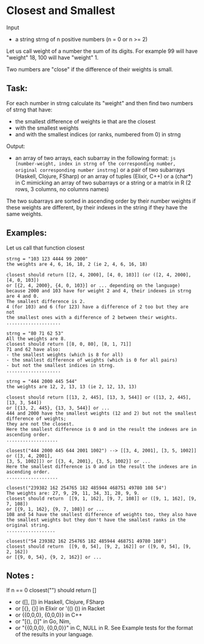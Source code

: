 # Closest and Smallest

Input
* a string strng of n positive numbers (n = 0 or n >= 2)

Let us call weight of a number the sum of its digits. For example 99 will have "weight" 18, 100 will have "weight" 1.

Two numbers are "close" if the difference of their weights is small.

## Task:
For each number in strng calculate its "weight" and then find two numbers of strng that have:
* the smallest difference of weights ie that are the closest
* with the smallest weights
* and with the smallest indices (or ranks, numbered from 0) in strng

Output:
* an array of two arrays, each subarray in the following format:
```js [number-weight, index in strng of the corresponding number, original corresponding number instrng]```
or a pair of two subarrays (Haskell, Clojure, FSharp) or an array of tuples (Elixir, C++)
or a (char*) in C mimicking an array of two subarrays or a string
or a matrix in R (2 rows, 3 columns, no columns names)

The two subarrays are sorted in ascending order by their number weights if these weights are different, by their indexes in the string if they have the same weights.

## Examples:
Let us call that function closest

```
strng = "103 123 4444 99 2000"
the weights are 4, 6, 16, 18, 2 (ie 2, 4, 6, 16, 18)

closest should return [[2, 4, 2000], [4, 0, 103]] (or ([2, 4, 2000], [4, 0, 103])
or [{2, 4, 2000}, {4, 0, 103}] or ... depending on the language)
because 2000 and 103 have for weight 2 and 4, their indexes in strng are 4 and 0.
The smallest difference is 2.
4 (for 103) and 6 (for 123) have a difference of 2 too but they are not 
the smallest ones with a difference of 2 between their weights.
....................

strng = "80 71 62 53"
All the weights are 8.
closest should return [[8, 0, 80], [8, 1, 71]]
71 and 62 have also:
- the smallest weights (which is 8 for all)
- the smallest difference of weights (which is 0 for all pairs)
- but not the smallest indices in strng.
....................

strng = "444 2000 445 544"
the weights are 12, 2, 13, 13 (ie 2, 12, 13, 13)

closest should return [[13, 2, 445], [13, 3, 544]] or ([13, 2, 445], [13, 3, 544])
or [{13, 2, 445}, {13, 3, 544}] or ...
444 and 2000 have the smallest weights (12 and 2) but not the smallest difference of weights;
they are not the closest.
Here the smallest difference is 0 and in the result the indexes are in ascending order.
...................

closest("444 2000 445 644 2001 1002") --> [[3, 4, 2001], [3, 5, 1002]] or ([3, 4, 2001], 
[3, 5, 1002]]) or [{3, 4, 2001}, {3, 5, 1002}] or ...
Here the smallest difference is 0 and in the result the indexes are in ascending order.
...................

closest("239382 162 254765 182 485944 468751 49780 108 54")
The weights are: 27, 9, 29, 11, 34, 31, 28, 9, 9.
closest should return  [[9, 1, 162], [9, 7, 108]] or ([9, 1, 162], [9, 7, 108]) 
or [{9, 1, 162}, {9, 7, 108}] or ...
108 and 54 have the smallest difference of weights too, they also have 
the smallest weights but they don't have the smallest ranks in the original string.
..................

closest("54 239382 162 254765 182 485944 468751 49780 108")
closest should return  [[9, 0, 54], [9, 2, 162]] or ([9, 0, 54], [9, 2, 162])
or [{9, 0, 54}, {9, 2, 162}] or ...
```

## Notes :
If n == 0 closest("") should return []
* or ([], []) in Haskell, Clojure, FSharp
* or [{}, {}] in Elixir or '(() ()) in Racket
* or {{0,0,0}, {0,0,0}} in C++
* or "[(), ()]" in Go, Nim,
* or "{{0,0,0}, {0,0,0}}" in C, NULL in R.
See Example tests for the format of the results in your language.
